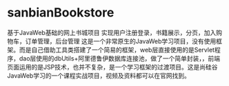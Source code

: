 # sanbianBookstore
基于JavaWeb基础的网上书城项目
实现用户注册登录，书籍展示，分页，加入购物车，订单管理，后台管理
这是一个非常原生的JavaWeb学习项目，没有使用框架。而是自己借助工具类搭建了一个简易的框架，web层直接使用的是Servlet程序，dao层使用的dbUtils+阿里德鲁伊数据库连接池，做了一个简单封装，，前端页面运用的是JSP技术，也并不复杂，是一个学习框架的过渡项目。这是尚硅谷JavaWeb学习的一个课程实战项目，视频及资料都可以在官网找到。
